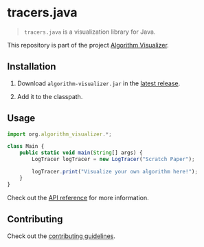 # tracers.java

> `tracers.java` is a visualization library for Java.

This repository is part of the project [Algorithm Visualizer](https://github.com/algorithm-visualizer).

## Installation

1. Download `algorithm-visualizer.jar` in the [latest release](https://github.com/algorithm-visualizer/tracers.java/releases/latest).

2. Add it to the classpath.

## Usage

```js
import org.algorithm_visualizer.*;

class Main {
    public static void main(String[] args) {
        LogTracer logTracer = new LogTracer("Scratch Paper");

        logTracer.print("Visualize your own algorithm here!");
    }
}
```

Check out the [API reference](https://github.com/algorithm-visualizer/algorithm-visualizer/wiki) for more information.

## Contributing

Check out the [contributing guidelines](https://github.com/algorithm-visualizer/tracers.java/blob/master/CONTRIBUTING.md).
